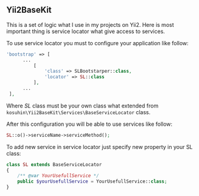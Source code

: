 Yii2BaseKit
---

This is a set of logic what I use in my projects on Yii2.
Here is most important thing is service locator what give 
access to services.

To use service locator you must to configure your application like follow:
```php
'bootstrap' => [
      ...
          [
              'class' => SLBootstarper::class,
              'locator' => SL::class
          ],
      ...
 ],
```

Where _SL_ class must be your own class what extended from `kosuhin\Yii2BaseKit\Services\BaseServiceLocator`
class.

After this configuration you will be able to use services like follow:
```php
SL::o()->serviceName->serviceMethod();
```

To add new service in service locator just specify new
property in your SL class:
```php
class SL extends BaseServiceLocator
{
    /** @var YourUsefullService */
    public $yourUsefullService = YourUsefullService::class;
}
```